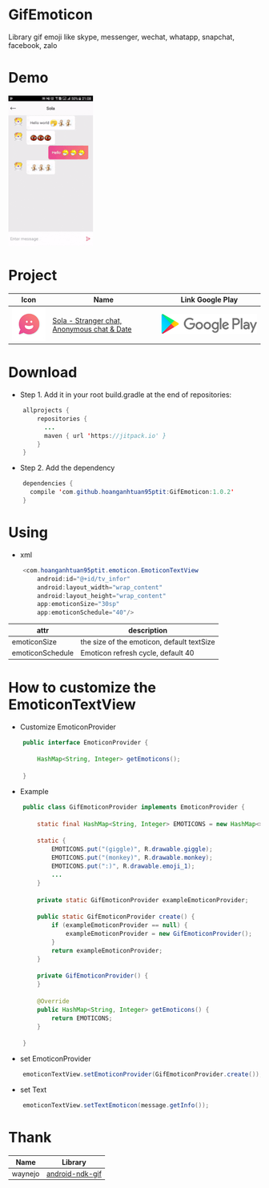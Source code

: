 # GifEmoticon
Library gif emoji like skype, messenger, wechat, whatapp, snapchat, facebook, zalo

# Demo

[<img src="/store/GIF.gif">](https://play.google.com/store/apps/details?id=com.hoanganhtuan01101995.sola_date)

# Project

Icon | Name | Link Google Play
------------ | ------------ | -------------
[<img src="/store/ic_launcher.png">](https://play.google.com/store/apps/details?id=com.hoanganhtuan01101995.sola_date) | [Sola - Stranger chat, Anonymous chat & Date](https://play.google.com/store/apps/details?id=com.hoanganhtuan01101995.sola_date) | [<img src="/store/Store.png">](https://play.google.com/store/apps/details?id=com.hoanganhtuan01101995.sola_date)


# Download

* Step 1. Add it in your root build.gradle at the end of repositories:
```java
    allprojects {
        repositories {
          ...
          maven { url 'https://jitpack.io' }
        }
    }
```
* Step 2. Add the dependency
```java
    dependencies {
	  compile 'com.github.hoanganhtuan95ptit:GifEmoticon:1.0.2'
    }
```

# Using

* xml

```java
    <com.hoanganhtuan95ptit.emoticon.EmoticonTextView
        android:id="@+id/tv_infor"
        android:layout_width="wrap_content"
        android:layout_height="wrap_content"
        app:emoticonSize="30sp"
        app:emoticonSchedule="40"/>
```
attr | description 
------------ | ------------ 
emoticonSize | the size of the emoticon, default textSize
emoticonSchedule | Emoticon refresh cycle, default 40

# How to customize the EmoticonTextView
* Customize EmoticonProvider
```java
    public interface EmoticonProvider {

        HashMap<String, Integer> getEmoticons();

    }
```
* Example
```java
    public class GifEmoticonProvider implements EmoticonProvider {

        static final HashMap<String, Integer> EMOTICONS = new HashMap<>();

        static {
            EMOTICONS.put("(giggle)", R.drawable.giggle);
            EMOTICONS.put("(monkey)", R.drawable.monkey);
            EMOTICONS.put(":)", R.drawable.emoji_1);
            ...
        }

        private static GifEmoticonProvider exampleEmoticonProvider;

        public static GifEmoticonProvider create() {
            if (exampleEmoticonProvider == null) {
                exampleEmoticonProvider = new GifEmoticonProvider();
            }
            return exampleEmoticonProvider;
        }

        private GifEmoticonProvider() {
        }

        @Override
        public HashMap<String, Integer> getEmoticons() {
            return EMOTICONS;
        }

    }
```
 * set EmoticonProvider
 ```java
     emoticonTextView.setEmoticonProvider(GifEmoticonProvider.create());
 ```
* set Text
 ```java
     emoticonTextView.setTextEmoticon(message.getInfo());
 ```
# Thank 

 Name | Library
------------ | -------------
waynejo | [android-ndk-gif](https://github.com/waynejo/android-ndk-gif) 

